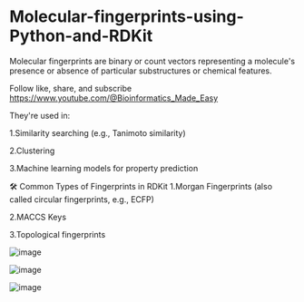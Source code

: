 # Molecular-fingerprints-using-Python-and-RDKit
Molecular fingerprints are binary or count vectors representing a molecule's presence or absence of particular substructures or chemical features.

Follow like, share, and subscribe https://www.youtube.com/@Bioinformatics_Made_Easy


They're used in:

1.Similarity searching (e.g., Tanimoto similarity)

2.Clustering

3.Machine learning models for property prediction

🛠️ Common Types of Fingerprints in RDKit
1.Morgan Fingerprints (also called circular fingerprints, e.g., ECFP)

2.MACCS Keys

3.Topological fingerprints


![image](https://github.com/user-attachments/assets/55549dae-b3f6-4606-a27f-dc8d991feb44)

![image](https://github.com/user-attachments/assets/a1082288-d3a4-4d01-a68e-3c309117aac0)


![image](https://github.com/user-attachments/assets/f974c579-7e5c-4f52-ac33-bc2e87c046fc)

